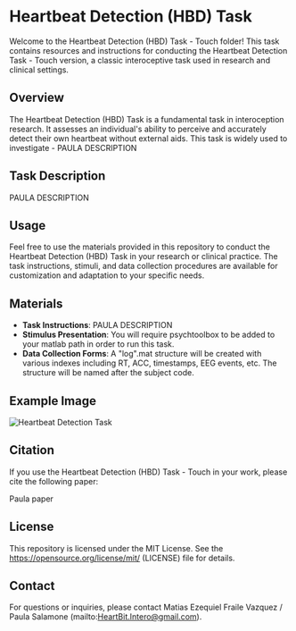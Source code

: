 # Heartbeat Detection (HBD) Task

Welcome to the Heartbeat Detection (HBD) Task - Touch folder! This task contains resources and instructions for conducting the Heartbeat Detection Task - Touch version, a classic interoceptive task used in research and clinical settings.

## Overview

The Heartbeat Detection (HBD) Task is a fundamental task in interoception research. It assesses an individual's ability to perceive and accurately detect their own heartbeat without external aids. This task is widely used to investigate  - PAULA DESCRIPTION

## Task Description

PAULA DESCRIPTION

## Usage

Feel free to use the materials provided in this repository to conduct the Heartbeat Detection (HBD) Task in your research or clinical practice. The task instructions, stimuli, and data collection procedures are available for customization and adaptation to your specific needs.

## Materials

- **Task Instructions**: PAULA DESCRIPTION
- **Stimulus Presentation**: You will require psychtoolbox to be added to your matlab path in order to run this task.
- **Data Collection Forms**: A "log".mat structure will be created with various indexes including RT, ACC, timestamps, EEG events, etc. The structure will be named after the subject code.

## Example Image

![Heartbeat Detection Task](data/GithubLogo/Captura.PNG)

## Citation

If you use the Heartbeat Detection (HBD) Task - Touch in your work, please cite the following paper:

Paula paper

## License

This repository is licensed under the MIT License. See the https://opensource.org/license/mit/ (LICENSE) file for details.

## Contact

For questions or inquiries, please contact Matias Ezequiel Fraile Vazquez / Paula Salamone (mailto:HeartBit.Intero@gmail.com).
